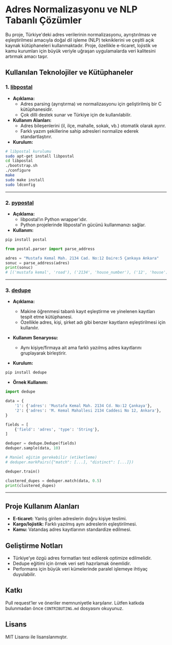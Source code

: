 # Adres Normalizasyonu ve NLP Tabanlı Çözümler

Bu proje, Türkiye'deki adres verilerinin normalizasyonu, ayrıştırılması ve eşleştirilmesi amacıyla doğal dil işleme (NLP) tekniklerini ve çeşitli açık kaynak kütüphaneleri kullanmaktadır. Proje, özellikle e-ticaret, lojistik ve kamu kurumları için büyük veriyle uğraşan uygulamalarda veri kalitesini artırmak amacı taşır.

## Kullanılan Teknolojiler ve Kütüphaneler

### 1. [libpostal](https://github.com/openvenues/libpostal)
- **Açıklama:** 
  - Adres parsing (ayrıştırma) ve normalizasyonu için geliştirilmiş bir C kütüphanesidir.
  - Çok dilli destek sunar ve Türkiye için de kullanılabilir.
- **Kullanım Alanları:**
  - Adres bileşenlerini (il, ilçe, mahalle, sokak, vb.) otomatik olarak ayırır.
  - Farklı yazım şekillerine sahip adresleri normalize ederek standartlaştırır.
- **Kurulum:**
```bash
# libpostal kurulumu
sudo apt-get install libpostal
cd libpostal
./bootstrap.sh
./configure
make
sudo make install
sudo ldconfig
```

---

### 2. [pypostal](https://github.com/openvenues/pypostal)
- **Açıklama:**
  - libpostal’ın Python wrapper’ıdır.
  - Python projelerinde libpostal’ın gücünü kullanmanızı sağlar.
- **Kullanım:**
```bash
pip install postal
```

```python
from postal.parser import parse_address

adres = "Mustafa Kemal Mah. 2134 Cad. No:12 Daire:5 Çankaya Ankara"
sonuc = parse_address(adres)
print(sonuc)
# [('mustafa kemal', 'road'), ('2134', 'house_number'), ('12', 'house'), ('5', 'unit'), ('çankaya', 'suburb'), ('ankara', 'city')]
```

---

### 3. [dedupe](https://github.com/dedupeio/dedupe)
- **Açıklama:**
  - Makine öğrenmesi tabanlı kayıt eşleştirme ve yinelenen kayıtları tespit etme kütüphanesi.
  - Özellikle adres, kişi, şirket adı gibi benzer kayıtların eşleştirilmesi için kullanılır.
- **Kullanım Senaryosu:**
  - Aynı kişiye/firmaya ait ama farklı yazılmış adres kayıtlarını gruplayarak birleştirir.

- **Kurulum:**
```bash
pip install dedupe
```

- **Örnek Kullanım:**
```python
import dedupe

data = {
    '1': {'adres': 'Mustafa Kemal Mah. 2134 Cd. No:12 Çankaya'},
    '2': {'adres': 'M. Kemal Mahallesi 2134 Caddesi No 12, Ankara'},
}

fields = [
    {'field': 'adres', 'type': 'String'},
]

deduper = dedupe.Dedupe(fields)
deduper.sample(data, 10)

# Manüel eğitim gerekebilir (etiketleme)
# deduper.markPairs({"match": [...], "distinct": [...]})

deduper.train()

clustered_dupes = deduper.match(data, 0.5)
print(clustered_dupes)
```

---

## Proje Kullanım Alanları
- **E-ticaret:** Yanlış girilen adreslerin doğru kişiye teslimi.
- **Kargo/lojistik:** Farklı yazılmış aynı adreslerin eşleştirilmesi.
- **Kamu:** Vatandaş adres kayıtlarının standardize edilmesi.

## Geliştirme Notları
- Türkiye’ye özgü adres formatları test edilerek optimize edilmelidir.
- Dedupe eğitimi için örnek veri seti hazırlamak önemlidir.
- Performans için büyük veri kümelerinde paralel işlemeye ihtiyaç duyulabilir.

## Katkı
Pull request’ler ve öneriler memnuniyetle karşılanır. Lütfen katkıda bulunmadan önce `CONTRIBUTING.md` dosyasını okuyunuz.

## Lisans
MIT Lisansı ile lisanslanmıştır.